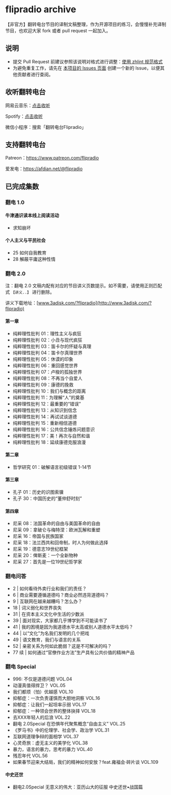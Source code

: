 # flipradio archive
【非官方】翻转电台节目的译制文稿整理，作为开源项目的练习，会慢慢补充译制节目，也欢迎大家 fork 或者 pull request 一起加入。

## 说明

- 提交 Pull Request 前建议参照该说明对格式进行调整：[使用 zhlint 规范格式](https://github.com/salvatore-w/flipradio.archive/wiki/%E4%BD%BF%E7%94%A8-zhlint-%E8%A7%84%E8%8C%83%E6%A0%BC%E5%BC%8F)
- 为避免重复工作，请先在 [本项目的 Issues 页面](https://github.com/salvatore-w/flipradio.archive/issues) 创建一个新的 Issue，以便其他贡献者进行查阅。

## 收听翻转电台

网易云音乐：[点击收听](https://music.163.com/#/djradio?id=349379092)

Spotify：[点击收听](https://open.spotify.com/show/6O2YwvuGpP2y17SpC8MM5s?si=8vmizJG5TiiyGp777xxftg)

微信小程序：搜索「翻转电台Flipradio」

## 支持翻转电台

Patreon：https://www.patreon.com/flipradio

爱发电：https://afdian.net/@flipradio

## 已完成集数

### 翻电 1.0

#### 牛津通识读本线上阅读活动

- 求知崩坏

#### 个人主义与平民社会

- 25 如何自我教育
- 28 解蔽平庸这种性情

### 翻电 2.0

注：翻电 2.0 文稿内配有对应的节目讲义页数提示。如不需要，请使用正则匹配式 `【讲义..】` 进行删除。

讲义下载地址：[www.3adisk.com/?flipradio](http://www.3adisk.com/?flipradio)

#### 第一章

- 纯粹理性批判 01：理性主义与疯狂
- 纯粹理性批判 02：小丑与现代疯狂
- 纯粹理性批判 03：笛卡尔的怀疑与真理
- 纯粹理性批判 04：笛卡尔真理世界
- 纯粹理性批判 05：休谟的印象
- 纯粹理性批判 06：重回感觉世界
- 纯粹理性批判 07：卢梭的孤独世界
- 纯粹理性批判 08：不再当个自爱人
- 纯粹理性批判 09：康德的挽救
- 纯粹理性批判 10：我们与概念的距离
- 纯粹理性批判 11：为理解“人”的奠基
- 纯粹理性批判 12：最重要的“错误”
- 纯粹理性批判 13：从知识到信念
- 纯粹理性批判 14：再试试谈道德
- 纯粹理性批判 15：重新相信道德
- 纯粹理性批判 16：公共信念锤炼问题意识
- 纯粹理性批判 17：美！再次与自然和谐
- 纯粹理性批判 18：延续康德克服浪漫
#### 第二章
- 哲学研究 01：破解语言初级错误 1-14节
  
#### 第三章

- 孔子 01：历史的识图索骥
- 孔子 30：中国历史的“董仲舒时刻”

#### 第四章

- 尼采 08：法国革命的自由与美国革命的自由
- 尼采 09：拿破仑与梅特涅：欧洲瓦解和重塑
- 尼采 16：帝国与民族国家
- 尼采 18：法兰西共和回帝制，时人为何做此选择
- 尼采 19：德意志19世纪框架
- 尼采 20：俾斯麦：一个全新物种
- 尼采 27：首先是一位19世纪哲学家

### 翻电问答

- 2 | 如何看待外卖行业和我们的责任？
- 6 | 商业需要遵循道德吗？商业必然违背道德吗？
- 9 | 互联网在越来越糟吗？怎么办？
- 18 | 词义弱化和世界丧失
- 31 | 在资本主义文化中生活的少数派
- 39 | 面对现实，大家都几乎博学到不可能读书了
- 41 | 我的困境是因为我道德水平太高或别人道德水平太低吗？
- 44 | 以“文化”为名我们发明的几个把戏
- 49 | 语文教育，我们与语言的关系
- 52 | 亲密关系为何如此脆弱？这是不可解决的吗？
- 77 续 | 如何通过“官僚作业方法”生产具有公共价值的精神产品

### 翻电 Special

- 996: 不仅是道德问题 VOL.04
- 动漫真值得捍卫？ VOL.05
- 我们都烦（怕）优越感 VOL.10
- 抑郁症：一次负责谨慎而大胆地洞察 VOL.16
- 抑郁症：让我们一起坦率示弱 VOL.17
- 抑郁症：一种领会世界的整体抉择 VOL.18
- 去XXX年轻人的后浪 VOL.22
- 翻电 2.0Special 在恐惧年代聚焦概念“自由主义” VOL.25
- 《罗马书》中的伦理学、社会学、政治学 VOL.31
- 互联网道理争辩的面相学 VOL.37
- 心灵奇旅：虚无主义的美学化 VOL.38
- 暴力，语言的暴力，思考的暴力 VOL.40
- 残忍年代 VOL.56
- 如果春节迎来大结局，我们的精神如何安放？feat.雍福会·碎片谈 VOL.109

#### 中史还世

- 翻电2.0Special 无意义的伟大：亚历山大的征服 中史还世•战国篇
